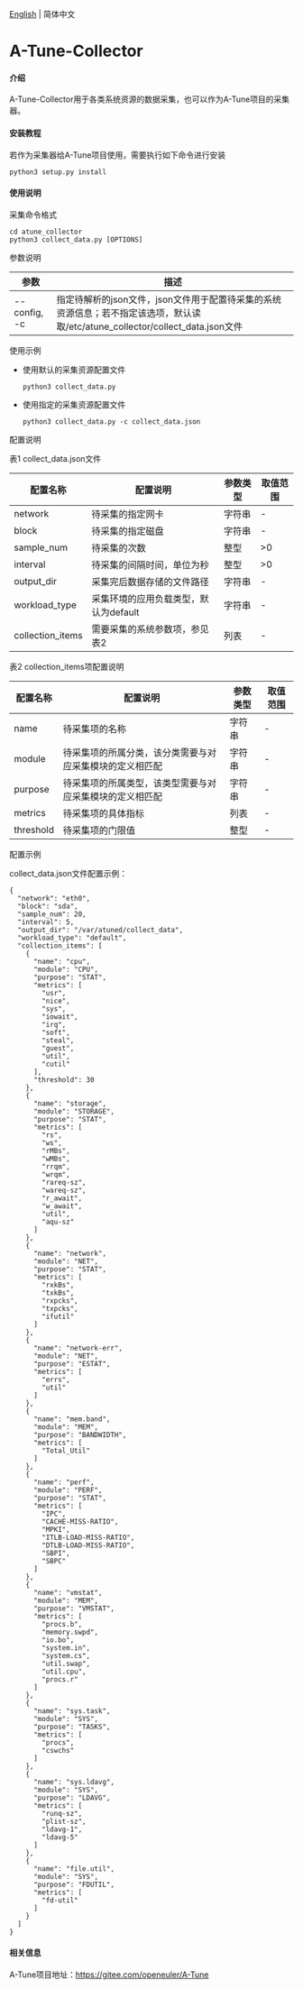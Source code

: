 [English](./README.en.md) | 简体中文
# A-Tune-Collector

#### 介绍
A-Tune-Collector用于各类系统资源的数据采集，也可以作为A-Tune项目的采集器。


#### 安装教程

若作为采集器给A-Tune项目使用，需要执行如下命令进行安装

```
python3 setup.py install
```

#### 使用说明

采集命令格式

```
cd atune_collector
python3 collect_data.py [OPTIONS]
```

参数说明

| 参数         | 描述                                                         |
| ------------ | ------------------------------------------------------------ |
| --config, -c | 指定待解析的json文件，json文件用于配置待采集的系统资源信息；若不指定该选项，默认读取/etc/atune_collector/collect_data.json文件 |

使用示例

- 使用默认的采集资源配置文件

  ```
  python3 collect_data.py
  ```

- 使用指定的采集资源配置文件

  ```
  python3 collect_data.py -c collect_data.json
  ```

配置说明

表1 collect_data.json文件

| **配置名称**     | **配置说明**                          | **参数类型** | **取值范围** |
| ---------------- | ------------------------------------- | ------------ | ------------ |
| network          | 待采集的指定网卡                      | 字符串       | -            |
| block            | 待采集的指定磁盘                      | 字符串       | -            |
| sample_num       | 待采集的次数                          | 整型         | >0           |
| interval         | 待采集的间隔时间，单位为秒            | 整型         | >0           |
| output_dir       | 采集完后数据存储的文件路径            | 字符串       | -            |
| workload_type    | 采集环境的应用负载类型，默认为default | 字符串       | -            |
| collection_items | 需要采集的系统参数项，参见表2         | 列表         | -            |

表2 collection_items项配置说明

| **配置名称** | **配置说明**                                             | **参数类型** | **取值范围** |
| ------------ | -------------------------------------------------------- | ------------ | ------------ |
| name         | 待采集项的名称                                           | 字符串       | -            |
| module       | 待采集项的所属分类，该分类需要与对应采集模块的定义相匹配 | 字符串       | -            |
| purpose      | 待采集项的所属类型，该类型需要与对应采集模块的定义相匹配 | 字符串       | -            |
| metrics      | 待采集项的具体指标                                       | 列表         | -            |
| threshold    | 待采集项的门限值                                         | 整型         | -            |

配置示例

collect_data.json文件配置示例：

```
{
  "network": "eth0",
  "block": "sda",
  "sample_num": 20,
  "interval": 5,
  "output_dir": "/var/atuned/collect_data",
  "workload_type": "default",
  "collection_items": [
    {
      "name": "cpu",
      "module": "CPU",
      "purpose": "STAT",
      "metrics": [
        "usr",
        "nice",
        "sys",
        "iowait",
        "irq",
        "soft",
        "steal",
        "guest",
        "util",
        "cutil"
      ],
      "threshold": 30
    },
    {
      "name": "storage",
      "module": "STORAGE",
      "purpose": "STAT",
      "metrics": [
        "rs",
        "ws",
        "rMBs",
        "wMBs",
        "rrqm",
        "wrqm",
        "rareq-sz",
        "wareq-sz",
        "r_await",
        "w_await",
        "util",
        "aqu-sz"
      ]
    },
    {
      "name": "network",
      "module": "NET",
      "purpose": "STAT",
      "metrics": [
        "rxkBs",
        "txkBs",
        "rxpcks",
        "txpcks",
        "ifutil"
      ]
    },
    {
      "name": "network-err",
      "module": "NET",
      "purpose": "ESTAT",
      "metrics": [
        "errs",
        "util"
      ]
    },
    {
      "name": "mem.band",
      "module": "MEM",
      "purpose": "BANDWIDTH",
      "metrics": [
        "Total_Util"
      ]
    },
    {
      "name": "perf",
      "module": "PERF",
      "purpose": "STAT",
      "metrics": [
        "IPC",
        "CACHE-MISS-RATIO",
        "MPKI",
        "ITLB-LOAD-MISS-RATIO",
        "DTLB-LOAD-MISS-RATIO",
        "SBPI",
        "SBPC"
      ]
    },
    {
      "name": "vmstat",
      "module": "MEM",
      "purpose": "VMSTAT",
      "metrics": [
        "procs.b",
        "memory.swpd",
        "io.bo",
        "system.in",
        "system.cs",
        "util.swap",
        "util.cpu",
        "procs.r"
      ]
    },
    {
      "name": "sys.task",
      "module": "SYS",
      "purpose": "TASKS",
      "metrics": [
        "procs",
        "cswchs"
      ]
    },
    {
      "name": "sys.ldavg",
      "module": "SYS",
      "purpose": "LDAVG",
      "metrics": [
        "runq-sz",
        "plist-sz",
        "ldavg-1",
        "ldavg-5"
      ]
    },
    {
      "name": "file.util",
      "module": "SYS",
      "purpose": "FDUTIL",
      "metrics": [
        "fd-util"
      ]
    }
  ]
}
```

#### 相关信息

A-Tune项目地址：https://gitee.com/openeuler/A-Tune